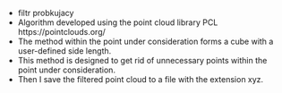 <ul>
  <li>filtr probkujacy</li>
  <li> Algorithm developed using the point cloud library PCL https://pointclouds.org/</li>
  <li> The method within the point under consideration forms a cube with a user-defined side length.</li>
  <li>This method is designed to get rid of unnecessary points within the point under consideration.</li>
  <li>Then I save the filtered point cloud to a file with the extension xyz.</li>
</ul>
